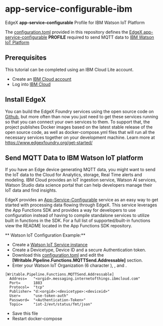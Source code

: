 # app-service-configurable-ibm
EdgeX **app-service-configurable** Profile for IBM Watson IoT Platform

The [configuration.toml](/res/ibm-mqtt-export/configuration.toml) provided in this repository defines the [EdgeX app-service-configurable](https://github.com/edgexfoundry/app-service-configurable) **PROFILE** required to send MQTT data to [IBM Watson IoT Platform](https://cloud.ibm.com/catalog/services/internet-of-things-platform#about)

## Prerequisites

This tutorial can be completed using an IBM Cloud Lite account.

* Create an [IBM Cloud account](https://ibm.biz/BdzgKN)
* Log into [IBM Cloud](https://cloud.ibm.com/login)

## Install EdgeX

You can build the EdgeX Foundry services using the open source code on [Github](https://github.com/edgexfoundry), but more often than now you just need to get these services running so that you can connect your own services to them. To support that, the project publishes Docker images based on the latest stable release of the open source code, as well as docker-compose.yml files that will run all the necessary services together on your development machine. Learn more at https://www.edgexfoundry.org/get-started/

## Send MQTT Data to IBM Watson IoT platform

If you have an Edge device generating MQTT data, you might want to send the IoT data to the Cloud for Analytics, storage, Real Time alerts and modeling. IBM Cloud provides an IoT ingestion service, Watson AI services, Watson Studio data science portal that can help developers manage their IoT data and find insights.

EdgeX provides an [App-Service-Configurable](https://github.com/edgexfoundry/app-service-configurable/README.md) service as an easy way to get started with processing data flowing through EdgeX. This service leverages the App Functions SDK and provides a way for developers to use configuration instead of having to compile standalone services to utilize built in functions in the SDK. For a full list of supported/built-in functions view the README located in the App Functions SDK repository.

** Watson IoT Configuration Example:**

* Create a [Watson IoT Service instance](https://cloud.ibm.com/catalog/services/internet-of-things-platform)
* Create a Devicetype, Device ID and a secure Authentication token.
* Download this [configuration.toml](/res/ibm-mqtt-export/configuration.toml) and edit the **[Writable.Pipeline.Functions.MQTTSend.Addressable]** section.
* Enter your Watson IoT Organization (6 character <orgid>), <DeviceType>, <Device ID> and <Authentication token>.

```
[Writable.Pipeline.Functions.MQTTSend.Addressable]
  Address=   "<orgid>.messaging.internetofthings.ibmcloud.com"
  Port=      1883
  Protocol=  "tcp"
  Publisher= "d:<orgid>:<devicetype>:<deviceid>"
  User=      "use-token-auth"
  Password=  "<Authentication-Token>"
  Topic=     "iot-2/evt/status/fmt/json"
```  

* Save this file
* Restart docker-compose
